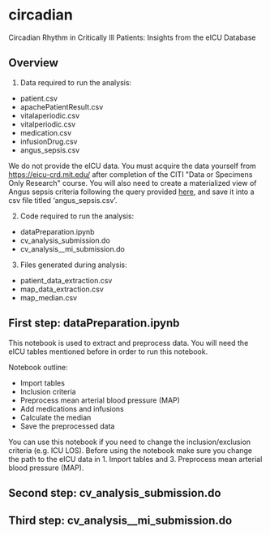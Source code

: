 # circadian
Circadian Rhythm in Critically Ill Patients: Insights from the eICU Database

## Overview

1. Data required to run the analysis:
* patient.csv
* apachePatientResult.csv
* vitalaperiodic.csv
* vitalperiodic.csv
* medication.csv
* infusionDrug.csv
* angus_sepsis.csv

We do not provide the eICU data. You must acquire the data yourself from https://eicu-crd.mit.edu/ after completion of the CITI "Data or Specimens Only Research" course. You will also need to create a materialized view of Angus sepsis criteria following the query provided [here](https://github.com/kseverso/eicu-code/blob/5875ea8e400519d62a7a9d52e3ab94550dc00b41/concepts/angus_sepsis.sql), and save it into a csv file titled ‘angus_sepsis.csv’.

2. Code required to run the analysis:
* dataPreparation.ipynb
* cv_analysis_submission.do
* cv_analysis__mi_submission.do

3. Files generated during analysis:
* patient_data_extraction.csv
* map_data_extraction.csv
* map_median.csv

## First step: dataPreparation.ipynb
This notebook is used to extract and preprocess data. You will need the eICU tables mentioned before in order to run this notebook. 

Notebook outline:
* Import tables
* Inclusion criteria
* Preprocess mean arterial blood pressure (MAP)
* Add medications and infusions
* Calculate the median
* Save the preprocessed data

You can use this notebook if you need to change the inclusion/exclusion criteria (e.g. ICU LOS). Before using the notebook make sure you change the path to the eICU data in 1. Import tables and 3. Preprocess mean arterial blood pressure (MAP).

## Second step: cv_analysis_submission.do

## Third step: cv_analysis__mi_submission.do
